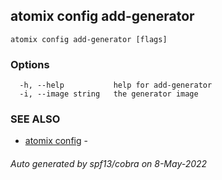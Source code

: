 ## atomix config add-generator



```
atomix config add-generator [flags]
```

### Options

```
  -h, --help           help for add-generator
  -i, --image string   the generator image
```

### SEE ALSO

* [atomix config](atomix_config.md)	 - 

###### Auto generated by spf13/cobra on 8-May-2022
